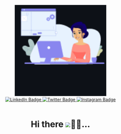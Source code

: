 <div id="header" align="center">
  <img src="./dlf10_BROxHtztMy.gif" width="300"/>
</div>

<div id="badges" align="center">
  <a href="https://www.linkedin.com/in/perpydev">
    <img src="https://img.shields.io/badge/LinkedIn-blue?style=for-the-badge&logo=linkedin&logoColor=white" alt="LinkedIn Badge"/>
  </a>
  <a href="https://twitter.com/pominpirational">
    <img src="https://img.shields.io/badge/Twitter-blue?style=for-the-badge&logo=twitter&logoColor=white" alt="Twitter Badge"/>
  </a>
  <a href="https://www.instagram.com/ogomeninwa">
    <img src="https://img.shields.io/badge/Instagram-purple?style=for-the-badge&logo=instagram&logoColor=white" alt="Instagram Badge"/><br/>
  </a>
  <img src="https://komarev.com/ghpvc/?username=Perpy-del&style=flat-square&color=blue" alt="" align="center"/>
</div>

<h1 align="center">
  Hi there
  <img src="https://media.giphy.com/media/hvRJCLFzcasrR4ia7z/giphy.gif" width="30px"/>👨‍💻...
</h1>


